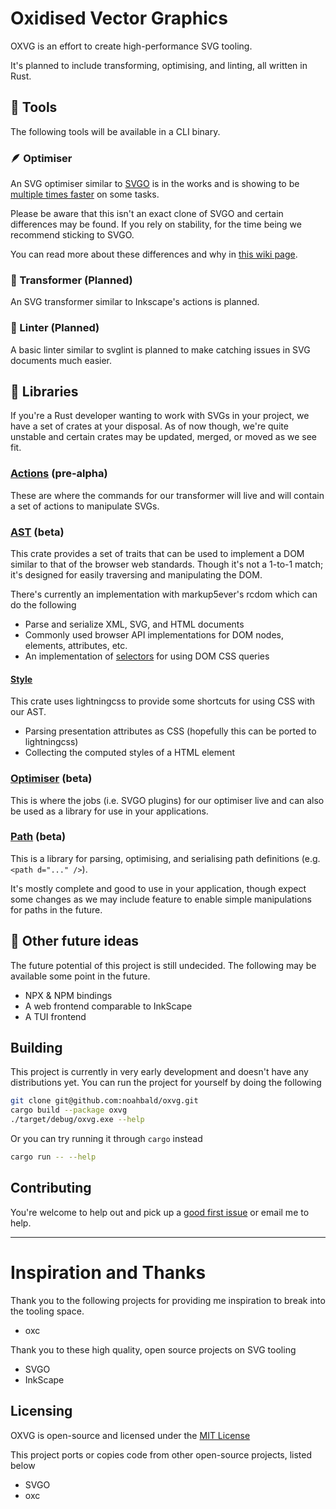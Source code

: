 # Oxidised Vector Graphics

OXVG is an effort to create high-performance SVG tooling.

It's planned to include transforming, optimising, and linting, all written in Rust.

## 🎯 Tools

The following tools will be available in a CLI binary.

### 🪶 Optimiser

An SVG optimiser similar to [SVGO](https://github.com/svg/svgo) is in the works and is showing to be [multiple times faster](https://github.com/noahbald/oxvg/wiki/Benchmarks) on some tasks.

Please be aware that this isn't an exact clone of SVGO and certain differences may be found. If you rely on stability, for the time being we recommend sticking to SVGO.

You can read more about these differences and why in [this wiki page](https://github.com/noahbald/oxvg/wiki/Optimiser#svgo-parity).

### 🤖 Transformer (Planned)

An SVG transformer similar to Inkscape's actions is planned.

### 🧹 Linter (Planned)

A basic linter similar to svglint is planned to make catching issues in SVG documents much easier.

## 📖 Libraries

If you're a Rust developer wanting to work with SVGs in your project, we have a set of crates at your disposal.
As of now though, we're quite unstable and certain crates may be updated, merged, or moved as we see fit.

### [Actions](https://github.com/noahbald/oxvg/tree/main/crates/oxvg_actions) (pre-alpha)

These are where the commands for our transformer will live and will contain a set of actions to manipulate SVGs.

### [AST](https://github.com/noahbald/oxvg/tree/main/crates/oxvg_ast) (beta)

This crate provides a set of traits that can be used to implement a DOM similar to that of the browser web standards. Though it's not a 1-to-1 match; it's designed for easily traversing and manipulating the DOM.

There's currently an implementation with markup5ever's rcdom which can do the following

- Parse and serialize XML, SVG, and HTML documents
- Commonly used browser API implementations for DOM nodes, elements, attributes, etc.
- An implementation of [selectors](https://docs.rs/selectors/0.26.0/selectors/) for using DOM CSS queries

#### [Style](https://github.com/noahbald/oxvg/tree/main/crates/oxvg_ast/src/style.rs)

This crate uses lightningcss to provide some shortcuts for using CSS with our AST.

- Parsing presentation attributes as CSS (hopefully this can be ported to lightningcss)
- Collecting the computed styles of a HTML element

### [Optimiser](https://github.com/noahbald/oxvg/tree/main/crates/oxvg_optimiser) (beta)

This is where the jobs (i.e. SVGO plugins) for our optimiser live and can also be used as a library for use in your applications.

### [Path](https://github.com/noahbald/oxvg/tree/main/crates/oxvg_path) (beta)

This is a library for parsing, optimising, and serialising path definitions (e.g. `<path d="..." />`).

It's mostly complete and good to use in your application, though expect some changes as we may include feature to enable simple manipulations for paths in the future.

## 💭 Other future ideas

The future potential of this project is still undecided. The following may be available some point in the future.

- NPX & NPM bindings
- A web frontend comparable to InkScape
- A TUI frontend

## Building

This project is currently in very early development and doesn't have any distributions yet.
You can run the project for yourself by doing the following

```sh
git clone git@github.com:noahbald/oxvg.git
cargo build --package oxvg
./target/debug/oxvg.exe --help
```

Or you can try running it through `cargo` instead

```sh
cargo run -- --help
```

## Contributing

You're welcome to help out and pick up a [good first issue](https://github.com/noahbald/oxvg/labels/good%20first%20issue) or email me to help.

---

# Inspiration and Thanks

Thank you to the following projects for providing me inspiration to break into the tooling space.

- oxc

Thank you to these high quality, open source projects on SVG tooling

- SVGO
- InkScape

## Licensing

OXVG is open-source and licensed under the [MIT License](./LICENSE)

This project ports or copies code from other open-source projects, listed below

- SVGO
- oxc
